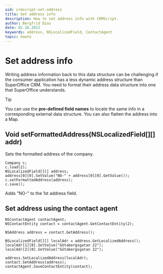 ```yaml
---
uid: crmscript-set-address
title: Set address info
description: How to set address info with CRMScript.
author: Bergfrid Dias
date: 02.16.2022
keywords: address, NSLocalizedField, ContactAgent
topic: howto
---
```


# Set address info

Writing address information back to this data structure can be challenging if the consumer application has a less dynamic address structure than SuperOffice CRM. You need to format their address data structure into one that SuperOffice understands.

> [!TIP]
> You can use the **pre-defined field names** to locate the same info in a corresponding external data structure. You can also flatten the address into a Map.

## Void setFormattedAddress(NSLocalizedField[][] addr)

Sets the formatted address of the company.

```crmscript
Company c;
c.load(2);
NSLocalizedField[][] address;
address[0][0].SetValue("NO-" + address[0][0].GetValue());
c.setFormattedAddress(address);
c.save();
```

Adds "NO-" to the 1st address field.

## Set address using the contact agent

```crmscript
NSContactAgent contactAgent;
NSContactEntity contact = contactAgent.GetContactEntity(2);

NSAddress address = contact.GetAddress();

NSLocalizedField[][] localAdr = address.GetLocalizedAddress();
localAdr[1][0].SetValue("Götabergsgatan 22");
localAdr[2][0].SetValue("Götabergsgatan 22");

address.SetLocalizedAddress(localAdr);
contact.SetAddress(address);
contactAgent.SaveContactEntity(contact);
```

<!-- Referenced links -->
